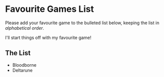 # Favourite Games List

Please add your favourite game to the bulleted list below, keeping the list in *alphabetical order*.

I'll start things off with my favourite game!

## The List

* Bloodborne
* Deltarune